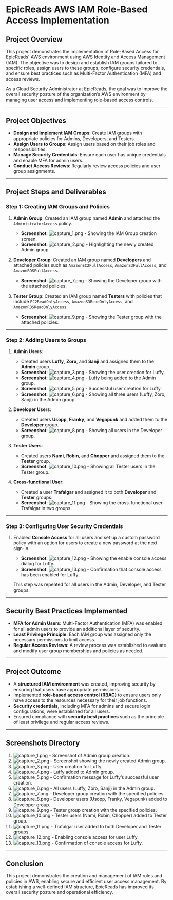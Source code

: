 # **EpicReads AWS IAM Role-Based Access Implementation**

## **Project Overview**

This project demonstrates the implementation of Role-Based Access for EpicReads' AWS environment using AWS Identity and Access Management (IAM). The objective was to design and establish IAM groups tailored to specific roles, assign users to these groups, configure security credentials, and ensure best practices such as Multi-Factor Authentication (MFA) and access reviews.

As a Cloud Security Administrator at EpicReads, the goal was to improve the overall security posture of the organization’s AWS environment by managing user access and implementing role-based access controls.

---

## **Project Objectives**

- **Design and Implement IAM Groups**: Create IAM groups with appropriate policies for Admins, Developers, and Testers.
- **Assign Users to Groups**: Assign users based on their job roles and responsibilities.
- **Manage Security Credentials**: Ensure each user has unique credentials and enable MFA for admin users.
- **Conduct Access Reviews**: Regularly review access policies and user group assignments.

---

## **Project Steps and Deliverables**

### **Step 1: Creating IAM Groups and Policies**

1. **Admin Group**: Created an IAM group named **Admin** and attached the `AdministratorAccess` policy.
   - **Screenshot**: ![capture_1.png](https://github.com/Sabin-Rana/aws-iam-role-based-access/blob/main/Screenshots/capture1.PNG) - Showing the IAM Group creation screen.
   - **Screenshot**: ![capture_2.png](https://github.com/Sabin-Rana/aws-iam-role-based-access/blob/main/Screenshots/Capture2.PNG) - Highlighting the newly created Admin group.

2. **Developer Group**: Created an IAM group named **Developers** and attached policies such as `AmazonEC2FullAccess`, `AmazonS3FullAccess`, and `AmazonRDSFullAccess`.
   - **Screenshot**: ![capture_7.png](https://github.com/Sabin-Rana/aws-iam-role-based-access/blob/main/Screenshots/Capture7.PNG) - Showing the Developer group with the attached policies.

3. **Tester Group**: Created an IAM group named **Testers** with policies that include `EC2ReadOnlyAccess`, `AmazonS3ReadOnlyAccess`, and `AmazonRDSReadOnlyAccess`.
   - **Screenshot**: ![capture_9.png](https://github.com/Sabin-Rana/aws-iam-role-based-access/blob/main/Screenshots/Capture9.PNG) - Showing the Tester group with the attached policies.

---

### **Step 2: Adding Users to Groups**

1. **Admin Users**:
   - Created users **Luffy**, **Zoro**, and **Sanji** and assigned them to the **Admin** group.
   - **Screenshot**: ![capture_3.png](https://github.com/Sabin-Rana/aws-iam-role-based-access/blob/main/Screenshots/Capture3.PNG) - Showing the user creation for Luffy.
   - **Screenshot**: ![capture_4.png](https://github.com/Sabin-Rana/aws-iam-role-based-access/blob/main/Screenshots/Capture4.PNG) - Luffy being added to the Admin group.
   - **Screenshot**: ![capture_5.png](https://github.com/Sabin-Rana/aws-iam-role-based-access/blob/main/Screenshots/Capture5.PNG) - Successful user creation for Luffy.
   - **Screenshot**: ![capture_6.png](https://github.com/Sabin-Rana/aws-iam-role-based-access/blob/main/Screenshots/Capture6.PNG) - Showing all three users (Luffy, Zoro, Sanji) in the Admin group.

2. **Developer Users**:
   - Created users **Usopp**, **Franky**, and **Vegapunk** and added them to the **Developer** group.
   - **Screenshot**: ![capture_8.png](https://github.com/Sabin-Rana/aws-iam-role-based-access/blob/main/Screenshots/Capture8.PNG) - Showing all users in the Developer group.

3. **Tester Users**:
   - Created users **Nami**, **Robin**, and **Chopper** and assigned them to the **Tester** group.
   - **Screenshot**: ![capture_10.png](https://github.com/Sabin-Rana/aws-iam-role-based-access/blob/main/Screenshots/Capture10.PNG) - Showing all Tester users in the Tester group.

4. **Cross-functional User**:
   - Created a user **Trafalgar** and assigned it to both **Developer** and **Tester** groups.
   - **Screenshot**: ![capture_11.png](https://github.com/Sabin-Rana/aws-iam-role-based-access/blob/main/Screenshots/Capture11.PNG) - Showing the cross-functional user Trafalgar in two groups.

---

### **Step 3: Configuring User Security Credentials**

1. Enabled **Console Access** for all users and set up a custom password policy with an option for users to create a new password at the next sign-in.
   - **Screenshot**: ![capture_12.png](https://github.com/Sabin-Rana/aws-iam-role-based-access/blob/main/Screenshots/Capture12.PNG) - Showing the enable console access dialog for Luffy.
   - **Screenshot**: ![capture_13.png](https://github.com/Sabin-Rana/aws-iam-role-based-access/blob/main/Screenshots/Capture13.PNG) - Confirmation that console access has been enabled for Luffy.

   This step was repeated for all users in the Admin, Developer, and Tester groups.

---

## **Security Best Practices Implemented**

- **MFA for Admin Users**: Multi-Factor Authentication (MFA) was enabled for all admin users to provide an additional layer of security.
- **Least Privilege Principle**: Each IAM group was assigned only the necessary permissions to limit access.
- **Regular Access Reviews**: A review process was established to evaluate and modify user group memberships and policies as needed.

---

## **Project Outcome**

- A **structured IAM environment** was created, improving security by ensuring that users have appropriate permissions.
- Implemented **role-based access control (RBAC)** to ensure users only have access to the resources necessary for their job functions.
- **Security credentials**, including MFA for admins and secure login configurations, were established for all users.
- Ensured compliance with **security best practices** such as the principle of least privilege and regular access reviews.

---

## **Screenshots Directory**

1. ![capture_1.png](https://github.com/Sabin-Rana/aws-iam-role-based-access/blob/main/Screenshots/Capture1.PNG) - Screenshot of Admin group creation.
2. ![capture_2.png](https://github.com/Sabin-Rana/aws-iam-role-based-access/blob/main/Screenshots/Capture2.PNG) - Screenshot showing the newly created Admin group.
3. ![capture_3.png](https://github.com/Sabin-Rana/aws-iam-role-based-access/blob/main/Screenshots/Capture3.PNG) - User creation for Luffy.
4. ![capture_4.png](https://github.com/Sabin-Rana/aws-iam-role-based-access/blob/main/Screenshots/Capture4.PNG) - Luffy added to Admin group.
5. ![capture_5.png](https://github.com/Sabin-Rana/aws-iam-role-based-access/blob/main/Screenshots/Capture5.PNG) - Confirmation message for Luffy’s successful user creation.
6. ![capture_6.png](https://github.com/Sabin-Rana/aws-iam-role-based-access/blob/main/Screenshots/Capture6.PNG) - All users (Luffy, Zoro, Sanji) in the Admin group.
7. ![capture_7.png](https://github.com/Sabin-Rana/aws-iam-role-based-access/blob/main/Screenshots/Capture7.PNG) - Developer group creation with the specified policies.
8. ![capture_8.png](https://github.com/Sabin-Rana/aws-iam-role-based-access/blob/main/Screenshots/Capture8.PNG) - Developer users (Usopp, Franky, Vegapunk) added to Developer group.
9. ![capture_9.png](https://github.com/Sabin-Rana/aws-iam-role-based-access/blob/main/Screenshots/Capture9.PNG) - Tester group creation with the specified policies.
10. ![capture_10.png](https://github.com/Sabin-Rana/aws-iam-role-based-access/blob/main/Screenshots/Capture10.PNG) - Tester users (Nami, Robin, Chopper) added to Tester group.
11. ![capture_11.png](https://github.com/Sabin-Rana/aws-iam-role-based-access/blob/main/Screenshots/Capture11.PNG) - Trafalgar user added to both Developer and Tester groups.
12. ![capture_12.png](https://github.com/Sabin-Rana/aws-iam-role-based-access/blob/main/Screenshots/Capture12.PNG) - Enabling console access for user Luffy.
13. ![capture_13.png](https://github.com/Sabin-Rana/aws-iam-role-based-access/blob/main/Screenshots/Capture13.PNG) - Confirmation of console access for Luffy.

---

## **Conclusion**

This project demonstrates the creation and management of IAM roles and policies in AWS, enabling secure and efficient user access management. By establishing a well-defined IAM structure, EpicReads has improved its overall security posture and operational efficiency.
